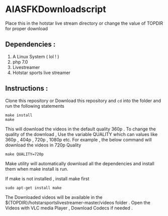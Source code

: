# AIASFKDownloadscript
Place this in the hotstar live stream directory or change the value of TOPDIR for proper download 

## Dependencies : 
1. A Linux System ( lol ! )
2. php 7.0
3. Livestreamer
4. Hotstar sports live streamer

## Instructions :

Clone this repository or Download this repository and `cd` into the folder and run the following statements 

    make install
    make 

This will download the videos in the default quality 360p . 
To change the quality of the download , Use the variable QUALITY which can values like 360p , 404p , 720p , 1080p etc.
For example , the below command will download the videos in 720p Quality 

    make QUALITY=720p     

Make utility will automatically download all the dependencies and install them when make install is run. 

If make is not installed , install make first 
    
    sudo apt-get install make

The Downloaded videos will be available in the ${TOPDIR}/hotstarsportslivestreamer-master/videos folder .
Open the Videos with VLC media Player , Download Codecs if needed .
